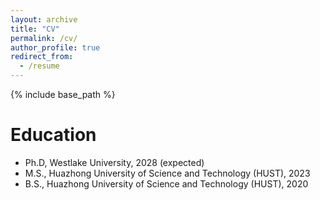 ```yaml
---
layout: archive
title: "CV"
permalink: /cv/
author_profile: true
redirect_from:
  - /resume
---
```


{% include base_path %}

Education
======
* Ph.D, Westlake University, 2028 (expected)
* M.S., Huazhong University of Science and Technology (HUST), 2023
* B.S., Huazhong University of Science and Technology (HUST), 2020

